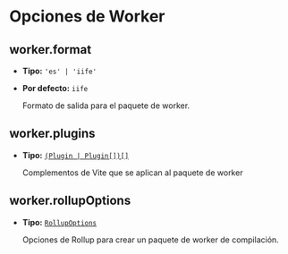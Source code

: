 # Opciones de Worker

## worker.format

- **Tipo:** `'es' | 'iife'`
- **Por defecto:** `iife`

  Formato de salida para el paquete de worker.

## worker.plugins

- **Tipo:** [`(Plugin | Plugin[])[]`](#plugins)

  Complementos de Vite que se aplican al paquete de worker

## worker.rollupOptions

- **Tipo:** [`RollupOptions`](https://rollupjs.org/guide/en/#big-list-of-options)

  Opciones de Rollup para crear un paquete de worker de compilación.